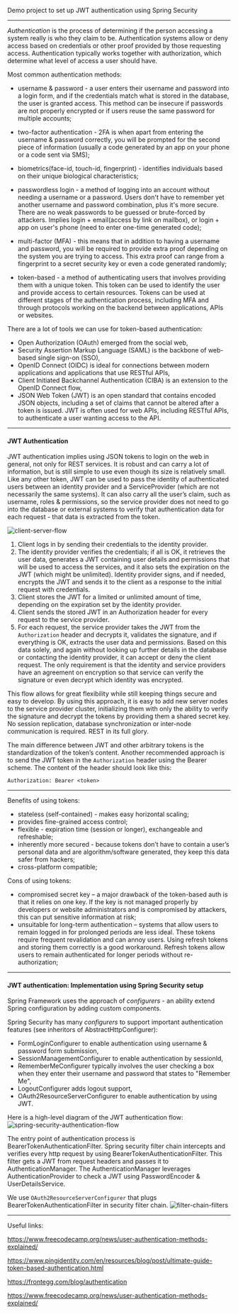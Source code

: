 Demo project to set up JWT authentication using Spring Security

-------
_Authentication_ is the process of determining if the person accessing a system really is who they claim to be. 
Authentication systems allow or deny access based on credentials or other proof provided by those requesting access. 
Authentication typically works together with authorization, which determine what level of access a user should have.

Most common authentication methods: 
- username & password - a user enters their username and password into a login form, and if the credentials match what 
is stored in the database, the user is granted access. This method can be insecure if passwords are not properly 
encrypted or if users reuse the same password for multiple accounts;

- two-factor authentication - 2FA is when apart from entering the username & password correctly, you will be prompted 
for the second piece of information (usually a code generated by an app on your phone or a code sent via SMS);

- biometrics(face-id, touch-id, fingerprint) - identifies individuals based on their unique biological characteristics;

- passwordless login - a method of logging into an account without needing a username or a password. Users don't have to
remember yet another username and password combination, plus it's more secure. There are no weak passwords to be guessed
or brute-forced by attackers. Implies login + email(access by link on mailbox), or login + app on user's phone (need to 
enter one-time generated code);

- multi-factor (MFA) - this means that in addition to having a username and password, you will be required to provide 
extra proof depending on the system you are trying to access. This extra proof can range from a fingerprint to a secret 
security key or even a code generated randomly;

- token-based - a method of authenticating users that involves providing them with a unique token. This token can be 
used to identify the user and provide access to certain resources. Tokens can be used at different stages of the 
authentication process, including MFA and through protocols working on the backend between applications, APIs or websites.

There are a lot of tools we can use for token-based authentication: 
- Open Authorization (OAuth) emerged from the social web,
- Security Assertion Markup Language (SAML) is the backbone of web-based single sign-on (SSO), 
- OpenID Connect (OIDC) is ideal for connections between modern applications and applications that use RESTful APIs, 
- Client Initiated Backchannel Authentication (CIBA) is an extension to the OpenID Connect flow,
- JSON Web Token (JWT) is an open standard that contains encoded JSON objects, including a set of claims that cannot be 
altered after a token is issued. JWT is often used for web APIs, including RESTful APIs, to authenticate a user wanting 
access to the API.

-------
#### JWT Authentication

JWT authentication implies using JSON tokens to login on the web in general, not only for REST services.
It is robust and can carry a lot of information, but is still simple to use even though its size is relatively small. 
Like any other token, JWT can be used to pass the identity of authenticated users between an identity provider and a
ServiceProvider (which are not necessarily the same systems). 
It can also carry all the user’s claim, such as username, roles & permissions, so the service provider does not need to go
into the database or external systems to verify that authentication data for each request - that data is extracted from the token.

![client-server-flow](https://github.com/IhorHorchakov/spring-security-jwt-authentication/blob/master/img/jwt-client-server-flow.png?raw=true)

1) Client logs in by sending their credentials to the identity provider.
2) The identity provider verifies the credentials; if all is OK, it retrieves the user data, generates a JWT containing 
user details and permissions that will be used to access the services, and it also sets the expiration on the JWT 
(which might be unlimited). Identity provider signs, and if needed, encrypts the JWT and sends it to the client as a 
response to the initial request with credentials.
3) Client stores the JWT for a limited or unlimited amount of time, depending on the expiration set by the identity provider.
4) Client sends the stored JWT in an Authorization header for every request to the service provider.
5) For each request, the service provider takes the JWT from the `Authorization` header and decrypts it, 
validates the signature, and if everything is OK, extracts the user data and permissions. Based on this data solely, 
and again without looking up further details in the database or contacting the identity provider, it can accept or deny 
the client request. The only requirement is that the identity and service providers have an agreement on encryption so 
that service can verify the signature or even decrypt which identity was encrypted.

This flow allows for great flexibility while still keeping things secure and easy to develop. By using this approach, 
it is easy to add new server nodes to the service provider cluster, initializing them with only the ability to 
verify the signature and decrypt the tokens by providing them a shared secret key. No session replication, 
database synchronization or inter-node communication is required. REST in its full glory.

The main difference between JWT and other arbitrary tokens is the standardization of the token’s content. Another 
recommended approach is to send the JWT token in the `Authorization` header using the Bearer scheme. The content of the 
header should look like this:

`Authorization: Bearer <token>`

-------
Benefits of using tokens: 
- stateless (self-contained) - makes easy horizontal scaling; 
- provides fine-grained access control;
- flexible - expiration time (session or longer), exchangeable and refreshable;
- inherently more secured - because tokens don’t have to contain a user’s personal data and are algorithm/software generated,
they keep this data safer from hackers;
- cross-platform compatible;

Cons of using tokens: 
- compromised secret key – a major drawback of the token-based auth is that it relies on one key.
If the key is not managed properly by developers or website administrators and is compromised by attackers,
this can put sensitive information at risk;
- unsuitable for long-term authentication – systems that allow users to remain logged in for prolonged periods are less 
ideal. These tokens require frequent revalidation and can annoy users. Using refresh tokens and storing them correctly 
is a good workaround. Refresh tokens allow users to remain authenticated for longer periods without re-authorization;

-------
#### JWT authentication: Implementation using Spring Security setup


Spring Framework uses the approach of _configurers_ - an ability extend Spring configuration by adding custom components.

Spring Security has many _configurers_ to support important authentication features (see inheritors of AbstractHttpConfigurer):
- FormLoginConfigurer to enable authentication using username & password form submission,
- SessionManagementConfigurer to enable authentication by sessionId,
- RememberMeConfigurer typically involves the user checking a box when they enter their username and password that states to "Remember Me",
- LogoutConfigurer adds logout support,
- OAuth2ResourceServerConfigurer to enable authentication by using JWT.

Here is a high-level diagram of the JWT authentication flow:
![spring-security-authentication-flow](https://github.com/IhorHorchakov/spring-security-jwt-authentication/blob/master/img/spring-security-authentication-flow.png?raw=true)

The entry point of authentication process is BearerTokenAuthenticationFilter. Spring security filter chain intercepts and verifies every http request by using BearerTokenAuthenticationFilter.
This filter gets a JWT from request headers and passes it to AuthenticationManager. The AuthenticationManager leverages 
AuthenticationProvider to check a JWT using PasswordEncoder & UserDetailsService.

We use `OAuth2ResourceServerConfigurer` that plugs BearerTokenAuthenticationFilter in security filter chain.
![filter-chain-filters](https://github.com/IhorHorchakov/spring-security-jwt-authentication/blob/master/img/filter-chain.png?raw=true)



-------
Useful links:

https://www.freecodecamp.org/news/user-authentication-methods-explained/

https://www.pingidentity.com/en/resources/blog/post/ultimate-guide-token-based-authentication.html

https://frontegg.com/blog/authentication

https://www.freecodecamp.org/news/user-authentication-methods-explained/



